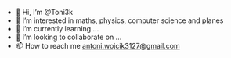 - 👋 Hi, I’m @Toni3k
- 👀 I’m interested in maths, physics, computer science and planes
- 🌱 I’m currently learning ...
- 💞️ I’m looking to collaborate on ...
- 📫 How to reach me antoni.wojcik3127@gmail.com

<!---
Toni3k/Toni3k is a ✨ special ✨ repository because its `README.md` (this file) appears on your GitHub profile.
You can click the Preview link to take a look at your changes.
--->
